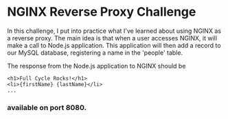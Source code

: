 # NGINX Reverse Proxy Challenge
In this challenge, I put into practice what I've learned about using NGINX as a reverse proxy. The main idea is that when a user accesses NGINX, it will make a call to Node.js application. This application will then add a record to our MySQL database, registering a name in the 'people' table.

The response from the Node.js application to NGINX should be
```
<h1>Full Cycle Rocks!</h1>
<li>{firstName} {lastName}</li>
...
```
### available on port 8080.
